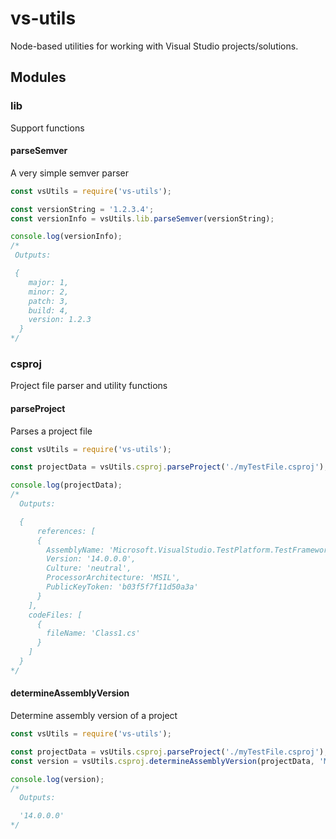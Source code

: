 # vs-utils

Node-based utilities for working with Visual Studio projects/solutions.

## Modules

### lib
Support functions

#### parseSemver
A very simple semver parser

```js
const vsUtils = require('vs-utils');

const versionString = '1.2.3.4';
const versionInfo = vsUtils.lib.parseSemver(versionString);

console.log(versionInfo);
/*
 Outputs:

 {
    major: 1,
    minor: 2,
    patch: 3,
    build: 4,
    version: 1.2.3
  }
*/
```

### csproj
Project file parser and utility functions

#### parseProject
Parses a project file

```js
const vsUtils = require('vs-utils');

const projectData = vsUtils.csproj.parseProject('./myTestFile.csproj');

console.log(projectData);
/*
  Outputs:

  {
 	  references: [
      {
        AssemblyName: 'Microsoft.VisualStudio.TestPlatform.TestFramework',
        Version: '14.0.0.0',
        Culture: 'neutral',
        ProcessorArchitecture: 'MSIL',
        PublicKeyToken: 'b03f5f7f11d50a3a'
      }
  	],
    codeFiles: [
      {
        fileName: 'Class1.cs'
      }
    ]
  }
*/
``` 

#### determineAssemblyVersion
Determine assembly version of a project

```js
const vsUtils = require('vs-utils');

const projectData = vsUtils.csproj.parseProject('./myTestFile.csproj');
const version = vsUtils.csproj.determineAssemblyVersion(projectData, 'Microsoft.VisualStudio.TestPlatform.TestFramework');

console.log(version);
/*
  Outputs:

  '14.0.0.0'
*/
``` 